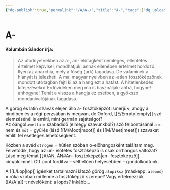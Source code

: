 ```yaml
---
{"dg-publish":true,"permalink":"/A/A-/","title":"A-","tags":["dg_uploaded"],"created":"2023-10-13T01:13","updated":"2023-11-08T02:03"}
---
```



# A-

#### Kolumbán Sándor írja:

> Az utódnyelvekben az a-, an- előtagként nemleges, ellentétes értelmet képvisel, mondhatjuk: annak ellenében értelmet hordozó. Ilyen az anarchia, mely a főség (ark) tagadása. De valaminek a hiányát is jelezheti. A mai magyar nyelvben az -atlan fosztóképzőnek mondott utótagban fejti ki az a hang ezt a hatást. A hitetlenkedés kifejezésekor Erdővidéken még ma is használják: ahhá, hogyne! ahhogyne! Tehát a vissza a hangja ez esetben, a gyökszó mondanivalójának tagadása.  

A görög és latin szavak elején álló a- fosztóképzőt ismerjük, ahogy a hindiben és a régi perzsában is megvan, de Oxford, [[E/Empty\|empty]] szó elemzésénél is említi, mint germán sajátságot?  
Az óangol `æmetta` = szabadidő (elmegy szavunkból?) szó felbontásánál `ā` = nem és `mōt` = gyűlés (lásd [[M/Moot\|moot]] és [[M/Meet\|meet]]) szavakat említi fel esetleges lehetőségként.  
  
Közben a svéd `otrogen` = hűtlen szóban o-előhangosként találtam meg.  
Felvetődik, hogy az un- előtétes fosztóképző is csak orrhangos változat?  
Lásd még témát [[A/AN, ÁN#An- fosztóképző\|an- fosztóképző]] cím/alcímnél. Ott pont fordítva – vélhetően helyesebben – gondolkodtunk.  

A [[L/Lop\|lop]] igénket tartalmazni látszó görög `alópiksz` (másképp: `alepoú`) = róka szóban mi lenne a fosztóképző szerepe? Vagy értelmezzük [[A/A\|a]]-t névelőként: a lopós? Inkább...  